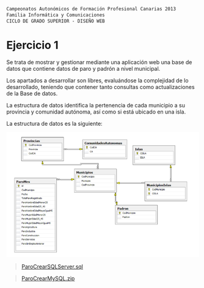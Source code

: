 ```
Campeonatos Autonómicos de Formación Profesional Canarias 2013
Familia Informática y Comunicaciones
CICLO DE GRADO SUPERIOR - DISEÑO WEB
```

# Ejercicio 1

Se trata de mostrar y gestionar mediante una aplicación web una base de datos que contiene datos de paro y padrón a nivel municipal.

Los apartados a desarrollar son libres, evaluándose la complejidad de lo desarrollado, teniendo que contener tanto consultas como actualizaciones de la Base de datos.

La estructura de datos identifica la pertenencia de cada municipio a su provincia y comunidad autónoma, así como si está ubicado en una isla.

La estructura de datos es la siguiente:

![ER](files/ER1.png "ER BBDD")

> [ParoCrearSQLServer.sql](files/ParoCrearSQLServer.sql "BBDD SQL Server")

> [ParoCrearMySQL.zip](files/ParoCrearMySQL.zip "BBDD MySQL")
